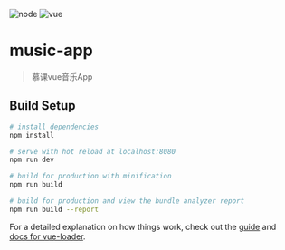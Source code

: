 
![node](https://img.shields.io/badge/node-%3E%3D6.0.0-brightgreen.svg) ![vue](https://img.shields.io/badge/vue-2.5.2-brightgreen.svg)
# music-app

> 慕课vue音乐App

## Build Setup

``` bash
# install dependencies
npm install

# serve with hot reload at localhost:8080
npm run dev

# build for production with minification
npm run build

# build for production and view the bundle analyzer report
npm run build --report
```

For a detailed explanation on how things work, check out the [guide](http://vuejs-templates.github.io/webpack/) and [docs for vue-loader](http://vuejs.github.io/vue-loader).
